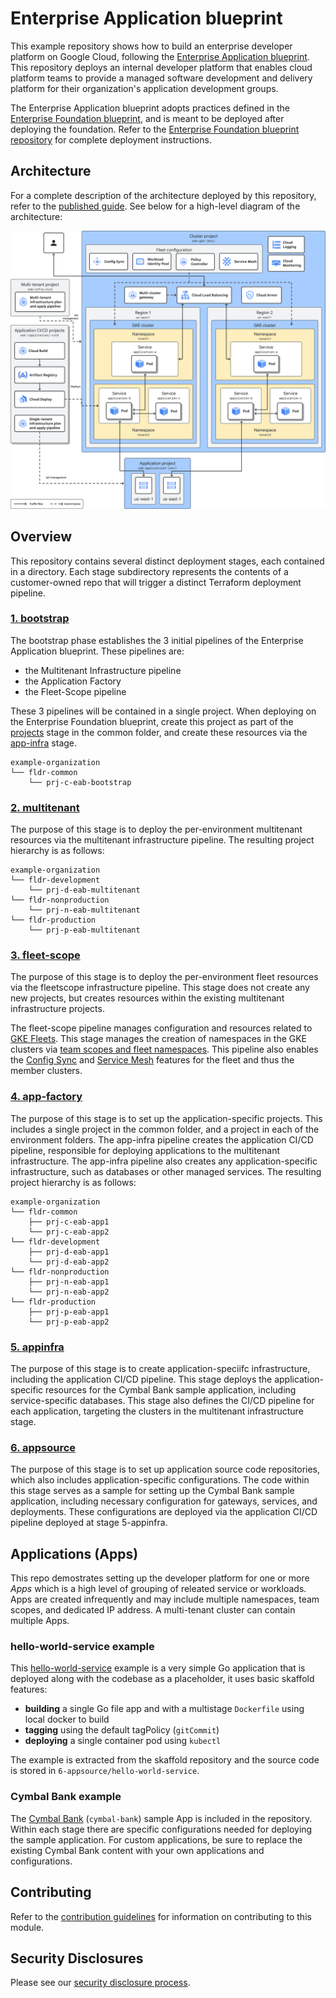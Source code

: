 # Enterprise Application blueprint
This example repository shows how to build an enterprise developer platform on Google Cloud, following the [Enterprise Application blueprint](https://cloud.google.com/architecture/enterprise-application-blueprint). This repository deploys an internal developer platform that enables cloud platform teams to provide a managed software development and delivery platform for their organization's application development groups.

The Enterprise Application blueprint adopts practices defined in the [Enterprise Foundation blueprint](https://cloud.google.com/architecture/security-foundations), and is meant to be deployed after deploying the foundation. Refer to the [Enterprise Foundation blueprint repository](https://github.com/terraform-google-modules/terraform-example-foundation) for complete deployment instructions.

## Architecture
For a complete description of the architecture deployed by this repository, refer to the [published guide](https://cloud.google.com/architecture/enterprise-application-blueprint/architecture). See below for a high-level diagram of the architecture:

![Enterprise Application blueprint architecture diagram](assets/eab-architecture.svg)

## Overview
This repository contains several distinct deployment stages, each contained in a directory. Each stage subdirectory represents the contents of a customer-owned repo that will trigger a distinct Terraform deployment pipeline.

### [1. bootstrap](/1-bootstrap/)
The bootstrap phase establishes the 3 initial pipelines of the Enterprise Application blueprint. These pipelines are:
- the Multitenant Infrastructure pipeline
- the Application Factory
- the Fleet-Scope pipeline

These 3 pipelines will be contained in a single project. When deploying on the Enterprise Foundation blueprint, create this project as part of the [projects](https://github.com/terraform-google-modules/terraform-example-foundation/tree/master/4-projects) stage in the common folder, and create these resources via the [app-infra](https://github.com/terraform-google-modules/terraform-example-foundation/tree/master/5-app-infra) stage.

```
example-organization
└── fldr-common
    └── prj-c-eab-bootstrap
```

### [2. multitenant](/2-multitenant/)
The purpose of this stage is to deploy the per-environment multitenant resources via the multitenant infrastructure pipeline. The resulting project hierarchy is as follows:
```
example-organization
└── fldr-development
    └── prj-d-eab-multitenant
└── fldr-nonproduction
    └── prj-n-eab-multitenant
└── fldr-production
    └── prj-p-eab-multitenant
```

### [3. fleet-scope](/3-fleet-scope/)
The purpose of this stage is to deploy the per-environment fleet resources via the fleetscope infrastructure pipeline. This stage does not create any new projects, but creates resources within the existing multitenant infrastructure projects.

The fleet-scope pipeline manages configuration and resources related to [GKE Fleets](https://cloud.google.com/kubernetes-engine/docs/fleets-overview). This stage manages the creation of namespaces in the GKE clusters via [team scopes and fleet namespaces](https://cloud.google.com/kubernetes-engine/fleet-management/docs/team-management#fleet_team_management_overview). This pipeline also enables the [Config Sync](https://cloud.google.com/anthos-config-management/docs/config-sync-overview) and [Service Mesh](https://cloud.google.com/service-mesh/docs) features for the fleet and thus the member clusters.

### [4. app-factory](/4-app-factory/)

The purpose of this stage is to set up the application-specific projects. This includes a single project in the common folder, and a project in each of the environment folders. The app-infra pipeline creates the application CI/CD pipeline, responsible for deploying applications to the multitenant infrastructure. The app-infra pipeline also creates any application-specific infrastructure, such as databases or other managed services. The resulting project hierarchy is as follows:

```
example-organization
└── fldr-common
    ├── prj-c-eab-app1
    └── prj-c-eab-app2
└── fldr-development
    ├── prj-d-eab-app1
    └── prj-d-eab-app2
└── fldr-nonproduction
    ├── prj-n-eab-app1
    └── prj-n-eab-app2
└── fldr-production
    ├── prj-p-eab-app1
    └── prj-p-eab-app2
```

### [5. appinfra](/5-appinfra/)
The purpose of this stage is to create application-speciifc infrastructure, including the application CI/CD pipeline. This stage deploys the application-specific resources for the Cymbal Bank sample application, including service-specific databases. This stage also defines the CI/CD pipeline for each application, targeting the clusters in the multitenant infrastructure stage.

### [6. appsource](/6-appsource/)
The purpose of this stage is to set up application source code repositories, which also includes application-specific configurations. The code within this stage serves as a sample for setting up the Cymbal Bank sample application, including necessary configuration for gateways, services, and deployments. These configurations are deployed via the application CI/CD pipeline deployed at stage 5-appinfra.

## Applications (Apps)
This repo demostrates setting up the developer platform for one or more *Apps* which is a high level of grouping of releated service or workloads. Apps are created infrequently and may include multiple namespaces, team scopes, and dedicated IP address. A multi-tenant cluster can contain multiple Apps.

### hello-world-service example

This [hello-world-service](https://github.com/GoogleContainerTools/skaffold/tree/v2.13.2/examples/getting-started) example is a very simple Go application that is deployed along with the codebase as a placeholder, it uses basic skaffold features:

* **building** a single Go file app and with a multistage `Dockerfile` using local docker to build
* **tagging** using the default tagPolicy (`gitCommit`)
* **deploying** a single container pod using `kubectl`

The example is extracted from the skaffold repository and the source code is stored in `6-appsource/hello-world-service`.

### Cymbal Bank example
The [Cymbal Bank](https://github.com/GoogleCloudPlatform/bank-of-anthos) (`cymbal-bank`) sample App is included in the repository. Within each stage there are specific configurations needed for deploying the sample application. For custom applications, be sure to replace the existing Cymbal Bank content with your own applications and configurations.

## Contributing

Refer to the [contribution guidelines](./CONTRIBUTING.md) for
information on contributing to this module.

[terraform-provider-gcp]: https://www.terraform.io/docs/providers/google/index.html
[terraform]: https://www.terraform.io/downloads.html

## Security Disclosures

Please see our [security disclosure process](./SECURITY.md).
